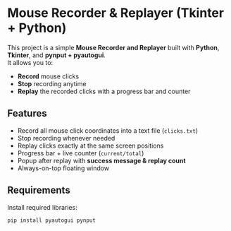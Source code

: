 # Mouse Recorder & Replayer (Tkinter + Python)

This project is a simple **Mouse Recorder and Replayer** built with **Python**, **Tkinter**, and **pynput + pyautogui**.  
It allows you to:

- **Record** mouse clicks  
- **Stop** recording anytime  
- **Replay** the recorded clicks with a progress bar and counter  

## Features
- Record all mouse click coordinates into a text file (`clicks.txt`)
- Stop recording whenever needed
- Replay clicks exactly at the same screen positions
- Progress bar + live counter (`current/total`)
- Popup after replay with **success message & replay count**
- Always-on-top floating window

## Requirements

Install required libraries:
```bash
pip install pyautogui pynput
```
